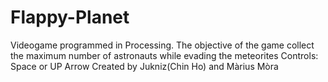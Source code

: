 # Flappy-Planet
Videogame programmed in Processing. 
The objective of the game collect the maximum number of astronauts while evading the meteorites
Controls: Space or UP Arrow
Created by Jukniz(Chin Ho) and Màrius Mòra
